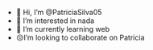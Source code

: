 - 👋 Hi, I’m @PatriciaSilva05
- 👀 I’m interested in nada
- 🌱 I’m currently learning web
- 😒I’m looking to collaborate on Patricia


<!---
PatriciaSilva05/PatriciaSilva05 is a ✨ special ✨ repository because its `README.md` (this file) appears on your GitHub profile.
You can click the Preview link to take a look at your changes.
--->
